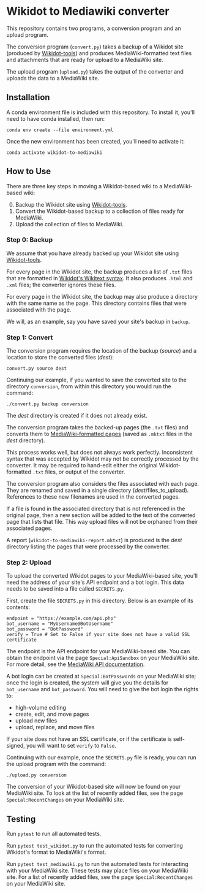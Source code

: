 # Wikidot to Mediawiki converter

This repository contains two programs, a conversion program and an upload program.

The conversion program (`convert.py`) takes a backup of a Wikidot site (produced by [Wikidot-tools](https://github.com/bodekerscientific/wikidot_tools)) and produces MediaWiki-formatted text files and attachments that are ready for upload to a MediaWiki site.

The upload program (`upload.py`) takes the output of the converter and uploads the data to a MediaWiki site.

## Installation

A conda environment file is included with this repository.  To install it, you'll need to have conda installed, then run:

    conda env create --file environment.yml

Once the new environment has been created, you'll need to activate it:

    conda activate wikidot-to-mediawiki

## How to Use

There are three key steps in moving a Wikidot-based wiki to a MediaWiki-based wiki:

0. Backup the Wikidot site using [Wikidot-tools](https://github.com/bodekerscientific/wikidot_tools).
1. Convert the Wikidot-based backup to a collection of files ready for MediaWiki.
2. Upload the collection of files to MediaWiki.

### Step 0: Backup

We assume that you have already backed up your Wikidot site using [Wikidot-tools](https://github.com/bodekerscientific/wikidot_tools).

For every page in the Wikidot site, the backup produces a list of `.txt` files that are formatted in [Wikidot's Wikitext syntax](https://www.wikidot.com/doc-wiki-syntax:start).  It also produces `.html` and `.xml` files; the converter ignores these files.

For every page in the Wikidot site, the backup may also produce a directory with the same name as the page.  This directory contains files that were associated with the page.

We will, as an example, say you have saved your site's backup in `backup`.
 
### Step 1: Convert

The conversion program requires the location of the backup (_source_) and a location to store the converted files (_dest_):

    convert.py source dest

Continuing our example, if you wanted to save the converted site to the directory `conversion`, from within this directory you would run the command:

    ./convert.py backup conversion

The _dest_ directory is created if it does not already exist.

The conversion program takes the backed-up pages (the `.txt` files) and converts them to [MediaWiki-formatted pages](https://www.mediawiki.org/wiki/Help:Formatting) (saved as `.mktxt` files in the _dest_ directory).

This process works well, but does not always work perfectly.  Inconsistent syntax that was accepted by Wikidot may not be correctly processed by the converter.  It may be required to hand-edit either the original Wikidot-formatted `.txt` files, or output of the converter.

The conversion program also considers the files associated with each page.  They are renamed and saved in a single directory (_dest_/files_to_upload).  References to these new filenames are used in the converted pages.

If a file is found in the associated directory that is not referenced in the original page, then a new section will be added to the text of the converted page that lists that file.  This way upload files will not be orphaned from their associated pages.

A report (`wikidot-to-mediawiki-report.mktxt`) is produced is the _dest_ directory listing the pages that were processed by the converter.

### Step 2: Upload

To upload the converted Wikidot pages to your MediaWiki-based site, you'll need the address of your site's API endpoint and a bot login.  This data needs to be saved into a file called `SECRETS.py`.

First, create the file `SECRETS.py` in this directory.  Below is an example of its contents:

    endpoint = "https://example.com/api.php"
    bot_username = "MyUsername@BotUsername"
    bot_password = "BotPassword"
    verify = True # Set to False if your site does not have a valid SSL certificate

The endpoint is the API endpoint for your MediaWiki-based site.  You can obtain the endpoint via the page `Special:ApiSandbox` on your MediaWiki site.  For more detail, see the [MediaWiki API documentation](https://www.mediawiki.org/wiki/API:Main_page).

A bot login can be created at `Special:BotPasswords` on your MediaWiki site; once the login is created, the system will give you the details for `bot_username` and `bot_password`.  You will need to give the bot login the rights to:
* high-volume editing
* create, edit, and move pages
* upload new files
* upload, replace, and move files

If your site does not have an SSL certificate, or if the certificate is self-signed, you will want to set `verify` to `False`.

Continuing with our example, once the `SECRETS.py` file is ready, you can run the upload program with the command:

    ./upload.py conversion

The conversion of your Wikidot-based site will now be found on your MediaWiki site.  To look at the list of recently added files, see the page `Special:RecentChanges` on your MediaWiki site.

Testing
-------

Run `pytest` to run all automated tests.

Run `pytest test_wikidot.py` to run the automated tests for converting Wikidot's format to MediaWiki's format.

Run `pytest test_mediawiki.py` to run the automated tests for interacting with your MediaWiki site.  These tests may place files on your MediaWiki site.  For a list of recently added files, see the page `Special:RecentChanges` on your MediaWiki site.